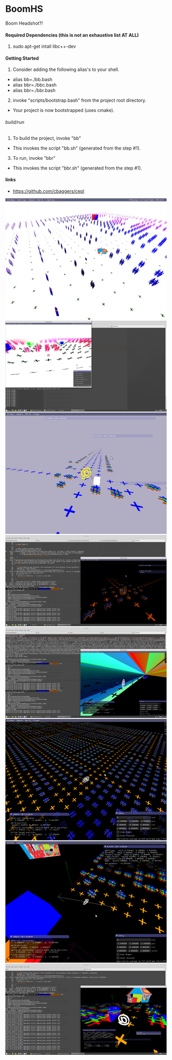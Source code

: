 # BoomHS
Boom Headshot?!

#### Required Dependencies (this is not an exhaustive list AT ALL)
1. sudo apt-get intall libc++-dev

#### Getting Started
1. Consider adding the following alias's to your shell.
 * alias bb=./bb.bash
 * alias bbr=./bbc.bash
 * alias bbr=./bbr.bash
2. invoke "scripts/bootstrap.bash" from the project root directory.
 + Your project is now bootstrapped (uses cmake).

###### build/run
1. To build the project, invoke "bb"
 + This invokes the script "bb.sh" (generated from the step #1).
3. To run, invoke "bbr"
 + This invokes the script "bbr.sh" (generated from the step #1).

#### links
* https://github.com/cbaggers/cepl

![Alt text](/screenshots/15.png?raw=true "01/24/2018")
![Alt text](/screenshots/14.png?raw=true "01/24/2018")
![Alt text](/screenshots/13.png?raw=true "01/10/2018")
![Alt text](/screenshots/12.png?raw=true "01/02/2018")
![Alt text](/screenshots/11.png?raw=true "01/02/2018")
![Alt text](/screenshots/10.png?raw=true "12/29/2017")
![Alt text](/screenshots/9.png?raw=true "12/29/2017")
![Alt text](/screenshots/8.png?raw=true "12/21/2017")
